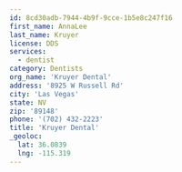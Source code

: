 ```yaml
---
id: 8cd30adb-7944-4b9f-9cce-1b5e8c247f16
first_name: AnnaLee
last_name: Kruyer
license: DDS
services:
  - dentist
category: Dentists
org_name: 'Kruyer Dental'
address: '8925 W Russell Rd'
city: 'Las Vegas'
state: NV
zip: '89148'
phone: '(702) 432-2223'
title: 'Kruyer Dental'
_geoloc:
  lat: 36.0839
  lng: -115.319
---
```

